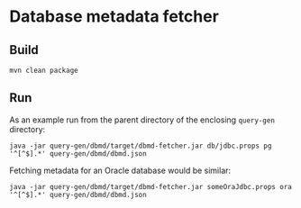 # Database metadata fetcher

## Build
```
mvn clean package
```

## Run
As an example run from the parent directory of the enclosing `query-gen` directory:
```
java -jar query-gen/dbmd/target/dbmd-fetcher.jar db/jdbc.props pg '^[^$].*' query-gen/dbmd/dbmd.json
```

Fetching metadata for an Oracle database would be similar:

```
java -jar query-gen/dbmd/target/dbmd-fetcher.jar someOraJdbc.props ora '^[^$].*' query-gen/dbmd/dbmd.json
```
